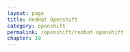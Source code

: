 ```yaml
---
layout: page
title: RedHat Openshift
category: openshift
permalink: /openshift/redhat-openshift
chapter: 10
---
```


